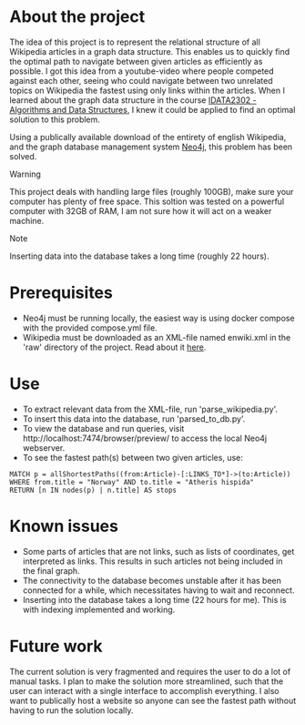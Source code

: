 # About the project
The idea of this project is to represent the relational structure of all Wikipedia articles in a graph data structure.
This enables us to quickly find the optimal path to navigate between given articles as efficiently as possible.
I got this idea from a youtube-video where people competed against each other,
seeing who could navigate between two unrelated topics on Wikipedia the fastest using only links within the articles.
When I learned about the graph data structure in the course [IDATA2302 - Algorithms and Data Structures](https://www.ntnu.edu/studies/courses/IDATA2302/2024#tab=omEmnet),
I knew it could be applied to find an optimal solution to this problem.

Using a publically available download of the entirety of english Wikipedia, and the graph database management system [Neo4j](https://neo4j.com/), this problem has been solved.

> [!WARNING]  
> This project deals with handling large files (roughly 100GB), make sure your computer has plenty of free space. This soltion was tested on a powerful computer with 32GB of RAM, I am not sure how it will act on a weaker machine.

> [!NOTE]
> Inserting data into the database takes a long time (roughly 22 hours).

# Prerequisites
- Neo4j must be running locally, the easiest way is using docker compose with the provided compose.yml file.
- Wikipedia must be downloaded as an XML-file named enwiki.xml in the 'raw' directory of the project. Read about it [here](https://en.wikipedia.org/wiki/Wikipedia:Database_download).

# Use
- To extract relevant data from the XML-file, run 'parse_wikipedia.py'.
- To insert this data into the database, run 'parsed_to_db.py'.
- To view the database and run queries, visit http://localhost:7474/browser/preview/ to access the local Neo4j webserver.
- To see the fastest path(s) between two given articles, use:
```cypher
MATCH p = allShortestPaths((from:Article)-[:LINKS_TO*]->(to:Article))
WHERE from.title = "Norway" AND to.title = "Atheris hispida"
RETURN [n IN nodes(p) | n.title] AS stops

```

# Known issues
- Some parts of articles that are not links, such as lists of coordinates, get interpreted as links. This results in such articles not being included in the final graph.
- The connectivity to the database becomes unstable after it has been connected for a while, which necessitates having to wait and reconnect.
- Inserting into the database takes a long time (22 hours for me). This is with indexing implemented and working.

# Future work
The current solution is very fragmented and requires the user to do a lot of manual tasks.
I plan to make the solution more streamlined, such that the user can interact with a single interface to accomplish everything.
I also want to publically host a website so anyone can see the fastest path without having to run the solution locally.
